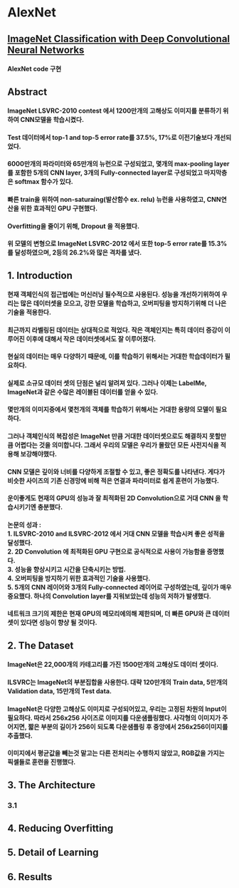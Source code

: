 # AlexNet

## [ImageNet Classification with Deep Convolutional Neural Networks](https://proceedings.neurips.cc/paper/2012/file/c399862d3b9d6b76c8436e924a68c45b-Paper.pdf)

#### AlexNet code 구현

## Abstract

#### ImageNet LSVRC-2010 contest 에서 1200만개의 고해상도 이미지를 분류하기 위하여 CNN모델을 학습시켰다.
#### Test 데이터에서 top-1 and top-5 error rate를 37.5%, 17%로 이전기술보다 개선되었다.
#### 6000만개의 파라미터와 65만개의 뉴런으로 구성되었고, 몇개의 max-pooling layer를 포함한 5개의 CNN layer, 3개의 Fully-connected layer로 구성되었고 마지막층은 softmax 함수가 있다.
#### 빠른 train을 위하여 non-saturaing(발산함수 ex. relu) 뉴런을 사용하였고, CNN연산을 위한 효과적인 GPU 구현했다.
#### Overfitting을 줄이기 위해, Dropout 을 적용했다.
#### 위 모델의 변형으로 ImageNet LSVRC-2012 에서 또한 top-5 error rate를 15.3%를 달성하였으며, 2등의 26.2%와 많은 격차를 냈다.

## 1. Introduction
#### 현재 객체인식의 접근법에는 머신러닝 필수적으로 사용된다. 성능을 개선하기위하여 우리는 많은 데이터셋을 모으고, 강한 모델을 학습하고, 오버피팅을 방지하기위해 더 나은 기술을 적용한다.
#### 최근까지 라벨링된 데이터는 상대적으로 적었다. 작은 객체인지는 특히 데이터 증강이 이루어진 이후에 대해서 작은 데이터셋에서도 잘 이루어졌다.
#### 현실의 데이터는 매우 다양하기 때문에, 이를 학습하기 위해서는 거대한 학습데이터가 필요하다.
#### 실제로 소규모 데이터 셋의 단점은 널리 알려져 있다. 그러나 이제는 LabelMe, ImageNet과 같은 수많은 레이블된 데이터를 얻을 수 있다. 
#### 몇만개의 이미지중에서 몇천개의 객체를 학습하기 위해서는 거대한 용량의 모델이 필요하다.
#### 그러나 객체인식의 복잡성은 ImageNet 만큼 거대한 데이터셋으로도 해결하지 못할만큼 어렵다는 것을 의미합니다. 그래서 우리의 모델은 우리가 몰랐던 모든 사전지식을 적용해 보강해야했다.
#### CNN 모델은 깊이와 너비를 다양하게 조절할 수 있고, 좋은 정확도를 나타낸다. 게다가 비슷한 사이즈의 기존 신경망에 비해 적은 연결과 파라미터로 쉽게 훈련이 가능했다.
#### 운이좋게도 현재의 GPU의 성능과 잘 최적화된 2D Convolution으로 거대 CNN 을 학습시키기엔 충분했다.
#### 논문의 성과 : <br> 1. ILSVRC-2010 and ILSVRC-2012 에서 거대 CNN 모델을 학습시켜 좋은 성적을 달성했다. <br> 2. 2D Convolution 에 최적화된 GPU 구현으로 공식적으로 사용이 가능함을 증명했다. <br> 3. 성능을 향상시키고 시간을 단축시키는 방법. <br> 4. 오버피팅을 방지하기 위한 효과적인 기술을 사용했다. <br> 5. 5개의 CNN 레이어와 3개의 Fully-connected 레이어로 구성하였는데, 깊이가 매우 중요했다. 하나의 Convolution layer를 지워보았는데 성능의 저하가 발생했다.
#### 네트워크 크기의 제한은 현재 GPU의 메모리에의해 제한되며, 더 빠른 GPU와 큰 데이터 셋이 있다면 성능이 향샹 될 것이다.

## 2. The Dataset
#### ImageNet은 22,000개의 카테고리를 가진 1500만개의 고해상도 데이터 셋이다.
#### ILSVRC는 ImageNet의 부분집합을 사용한다. 대략 120만개의 Train data, 5만개의 Validation data, 15만개의 Test data.
#### ImageNet은 다양한 고해상도 이미지로 구성되어있고, 우리는 고정된 차원의 Input이 필요하다. 따라서 256x256 사이즈로 이미지를 다운샘플링했다. 사각형의 이미지가 주어지면, 짧은 부분의 길이가 256이 되도록 다운샘플링 후 중앙에서 256x256이미지를 추출했다.
#### 이미지에서 평균값을 빼는것 말고는 다른 전처리는 수행하지 않았고, RGB값을 가지는 픽셀들로 훈련을 진행했다.

## 3. The Architecture
### 3.1

## 4. Reducing  Overfitting
## 5. Detail of Learning
## 6. Results
